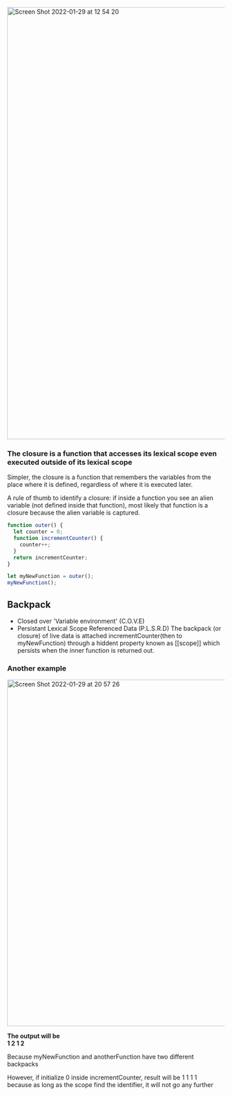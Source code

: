 <img width="1000" alt="Screen Shot 2022-01-29 at 12 54 20" src="https://user-images.githubusercontent.com/37787994/151675604-19cdd410-2e6b-4b2f-9a50-da691db22e8e.png">

### The closure is a function that accesses its lexical scope even executed outside of its lexical scope

Simpler, the closure is a function that remembers the variables from the place where it is defined, regardless of where it is executed later.

A rule of thumb to identify a closure: if inside a function you see an alien variable (not defined inside that function), most likely that function is a closure because the alien variable is captured.


```js
function outer() {
  let counter = 0;
  function incrementCounter() {
    counter++;
  }
  return incrementCounter;
}

let myNewFunction = outer();
myNewFunction();
```

## Backpack

- Closed over 'Variable environment' (C.O.V.E)
- Persistant Lexical Scope Referenced Data (P.L.S.R.D)
The backpack (or closure) of live data is attached incrementCounter(then to myNewFunction) through a hiddent property known as [[scope]] which persists when the inner function is returned out.

### Another example
<img width="802" alt="Screen Shot 2022-01-29 at 20 57 26" src="https://user-images.githubusercontent.com/37787994/151686055-e094031d-ae05-4975-999a-950e4cdf9edf.png">

**The output will be  
1 2 1 2**

Because myNewFunction and anotherFunction have two different backpacks

However, if initialize 0 inside incrementCounter, result will be 1 1 1 1   
because as long as the scope find the identifier, it will not go any further   
